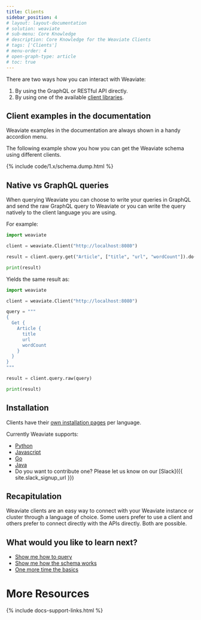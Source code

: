 ```yaml
---
title: Clients
sidebar_position: 4
# layout: layout-documentation
# solution: weaviate
# sub-menu: Core Knowledge
# description: Core Knowledge for the Weaviate Clients
# tags: ['Clients']
# menu-order: 4
# open-graph-type: article
# toc: true
---
```


There are two ways how you can interact with Weaviate:

1. By using the GraphQL or RESTful API directly.
2. By using one of the available [client libraries](https://weaviate.io/developers/weaviate/current/client-libraries/).

## Client examples in the documentation

Weaviate examples in the documentation are always shown in a handy accordion menu.

The following example show you how you can get the Weaviate schema using different clients.

{% include code/1.x/schema.dump.html %}

## Native vs GraphQL queries

When querying Weaviate you can choose to write your queries in GraphQL and send the raw GraphQL query to Weaviate or you can write the query natively to the client language you are using.

For example:

```python
import weaviate

client = weaviate.Client("http://localhost:8080")

result = client.query.get("Article", ["title", "url", "wordCount"]).do()

print(result)
```

Yields the same result as:

```python
import weaviate

client = weaviate.Client("http://localhost:8080")

query = """
{
  Get {
    Article {
      title
      url
      wordCount
    }
  }
}
"""

result = client.query.raw(query)

print(result)
```

## Installation

Clients have their [own installation pages](https://weaviate.io/developers/weaviate/current/client-libraries/) per language.

Currently Weaviate supports:

- [Python](https://weaviate.io/developers/weaviate/current/client-libraries/python)
- [Javascript](https://weaviate.io/developers/weaviate/current/client-libraries/javascript)
- [Go](https://weaviate.io/developers/weaviate/current/client-libraries/go)
- [Java](https://weaviate.io/developers/weaviate/current/client-libraries/java)
- Do you want to contribute one? Please let us know on our [Slack]({{ site.slack_signup_url }})

## Recapitulation

Weaviate clients are an easy way to connect with your Weaviate instance or cluster through a language of choice. Some users prefer to use a client and others prefer to connect directly with the APIs directly. Both are possible.

## What would you like to learn next?

- [Show me how to query](../getting-started/query)
- [Show me how the schema works](../getting-started/schema)
- [One more time the basics](./basics)

# More Resources

{% include docs-support-links.html %}
